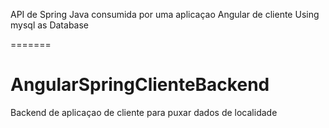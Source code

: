 
API de Spring Java consumida por uma
aplicaçao Angular  de cliente
Using mysql as Database


=======
# AngularSpringClienteBackend
Backend de aplicaçao de cliente para puxar dados de localidade


